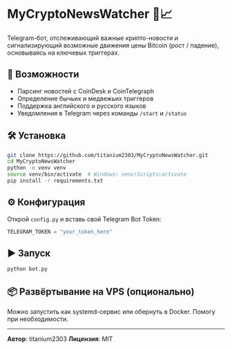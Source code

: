 # MyCryptoNewsWatcher 🤖📈

Telegram-бот, отслеживающий важные крипто-новости и сигнализирующий возможные движения цены Bitcoin (рост / падение), основываясь на ключевых триггерах.

## 🚀 Возможности

- Парсинг новостей с CoinDesk и CoinTelegraph
- Определение бычьих и медвежьих триггеров
- Поддержка английского и русского языков
- Уведомления в Telegram через команды `/start` и `/status`

## 🛠 Установка

```bash
git clone https://github.com/titanium2303/MyCryptoNewsWatcher.git
cd MyCryptoNewsWatcher
python -m venv venv
source venv/bin/activate  # Windows: venv\Scripts\activate
pip install -r requirements.txt
```

## ⚙️ Конфигурация

Открой `config.py` и вставь свой Telegram Bot Token:

```python
TELEGRAM_TOKEN = "your_token_here"
```

## ▶️ Запуск

```bash
python bot.py
```

## 📦 Развёртывание на VPS (опционально)

Можно запустить как systemd-сервис или обернуть в Docker. Помогу при необходимости.

---

**Автор**: titanium2303 
**Лицензия**: MIT
